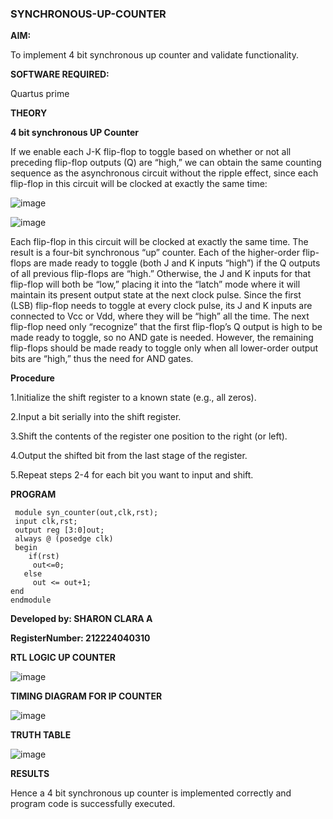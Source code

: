 ### SYNCHRONOUS-UP-COUNTER

**AIM:**

To implement 4 bit synchronous up counter and validate functionality.

**SOFTWARE REQUIRED:**

Quartus prime

**THEORY**

**4 bit synchronous UP Counter**

If we enable each J-K flip-flop to toggle based on whether or not all preceding flip-flop outputs (Q) are “high,” we can obtain the same counting sequence as the asynchronous circuit without the ripple effect, since each flip-flop in this circuit will be clocked at exactly the same time:

![image](https://github.com/naavaneetha/SYNCHRONOUS-UP-COUNTER/assets/154305477/d5db3fa0-e413-404c-b80e-b2f39d82e7e8)


![image](https://github.com/naavaneetha/SYNCHRONOUS-UP-COUNTER/assets/154305477/52cb61eb-d04b-442d-810c-31185a68410b)

Each flip-flop in this circuit will be clocked at exactly the same time.
The result is a four-bit synchronous “up” counter. Each of the higher-order flip-flops are made ready to toggle (both J and K inputs “high”) if the Q outputs of all previous flip-flops are “high.”
Otherwise, the J and K inputs for that flip-flop will both be “low,” placing it into the “latch” mode where it will maintain its present output state at the next clock pulse.
Since the first (LSB) flip-flop needs to toggle at every clock pulse, its J and K inputs are connected to Vcc or Vdd, where they will be “high” all the time.
The next flip-flop need only “recognize” that the first flip-flop’s Q output is high to be made ready to toggle, so no AND gate is needed.
However, the remaining flip-flops should be made ready to toggle only when all lower-order output bits are “high,” thus the need for AND gates.

**Procedure**

1.Initialize the shift register to a known state (e.g., all zeros).

2.Input a bit serially into the shift register.

3.Shift the contents of the register one position to the right (or left).

4.Output the shifted bit from the last stage of the register.

5.Repeat steps 2-4 for each bit you want to input and shift.

**PROGRAM**
```
 module syn_counter(out,clk,rst);
 input clk,rst;
 output reg [3:0]out;
 always @ (posedge clk)
 begin
    if(rst)
     out<=0;
   else 
     out <= out+1;
end
endmodule

```
**Developed by: SHARON CLARA A**

**RegisterNumber: 212224040310**

**RTL LOGIC UP COUNTER**

![image](https://github.com/user-attachments/assets/19e688c3-e4f3-4a2b-814b-726dd15fa1ff)


**TIMING DIAGRAM FOR IP COUNTER**

![image](https://github.com/user-attachments/assets/63a70c29-c7ea-4f02-86d1-573bf6583b9f)



**TRUTH TABLE**

![image](https://github.com/user-attachments/assets/238af534-6a3b-4957-ba0b-3e176902cadf)


**RESULTS**

Hence a 4 bit synchronous up counter is implemented correctly and program code is successfully executed.

